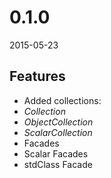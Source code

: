 # 0.1.0
2015-05-23

## Features
- Added collections:
 - *Collection*
 - *ObjectCollection*
 - *ScalarCollection*
 - Facades
  - Scalar Facades
  - stdClass Facade
